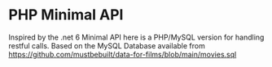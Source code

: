 # PHP Minimal API
Inspired by the .net 6 Minimal API here is a PHP/MySQL version for handling restful calls.
Based on the MySQL Database available from https://github.com/mustbebuilt/data-for-films/blob/main/movies.sql 
